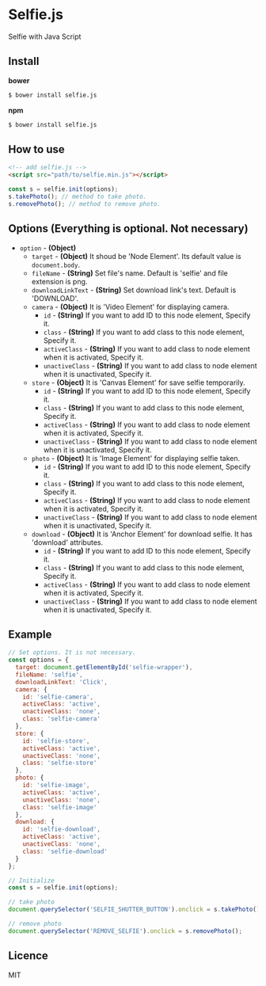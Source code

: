 # Selfie.js
Selfie with Java Script

## Install
__bower__
```sh
$ bower install selfie.js
```

__npm__
```sh
$ bower install selfie.js
```

## How to use
```html
<!-- add selfie.js -->
<script src="path/to/selfie.min.js"></script>
```

```js
const s = selfie.init(options);
s.takePhoto(); // method to take photo.
s.removePhoto(); // method to remove photo.
```

## Options (Everything is optional. Not necessary)
- `option` - __(Object)__
  - `target` - __(Object)__ It shoud be 'Node Element'. Its default value is `document.body`.
  - `fileName` - __(String)__ Set file's name. Default is 'selfie' and file extension is png.
  - `downloadLinkText` - __(String)__ Set download link's text. Default is 'DOWNLOAD'.
  - `camera` - __(Object)__ It is 'Video Element' for displaying camera.
    - `id` - __(String)__ If you want to add ID to this node element, Specify it.
    - `class` - __(String)__ If you want to add class to this node element, Specify it.
    - `activeClass` - __(String)__ If you want to add class to node element when it is activated, Specify it.
    - `unactiveClass` - __(String)__ If you want to add class to node element when it is unactivated, Specify it.
  - `store` - __(Object)__ It is 'Canvas Element' for save selfie temporarily.
    - `id` - __(String)__ If you want to add ID to this node element, Specify it.
    - `class` - __(String)__ If you want to add class to this node element, Specify it.
    - `activeClass` - __(String)__ If you want to add class to node element when it is activated, Specify it.
    - `unactiveClass` - __(String)__ If you want to add class to node element when it is unactivated, Specify it.
  - `photo` - __(Object)__ It is 'Image Element' for displaying selfie taken.
    - `id` - __(String)__ If you want to add ID to this node element, Specify it.
    - `class` - __(String)__ If you want to add class to this node element, Specify it.
    - `activeClass` - __(String)__ If you want to add class to node element when it is activated, Specify it.
    - `unactiveClass` - __(String)__ If you want to add class to node element when it is unactivated, Specify it.
  - `download` - __(Object)__ It is 'Anchor Element' for download selfie. It has 'download' attributes.
    - `id` - __(String)__ If you want to add ID to this node element, Specify it.
    - `class` - __(String)__ If you want to add class to this node element, Specify it.
    - `activeClass` - __(String)__ If you want to add class to node element when it is activated, Specify it.
    - `unactiveClass` - __(String)__ If you want to add class to node element when it is unactivated, Specify it.

## Example
```js
// Set options. It is not necessary.
const options = {
  target: document.getElementById('selfie-wrapper'),
  fileName: 'selfie',
  downloadLinkText: 'Click',
  camera: {
    id: 'selfie-camera',
    activeClass: 'active',
    unactiveClass: 'none',
    class: 'selfie-camera'
  },
  store: {
    id: 'selfie-store',
    activeClass: 'active',
    unactiveClass: 'none',
    class: 'selfie-store'
  },
  photo: {
    id: 'selfie-image',
    activeClass: 'active',
    unactiveClass: 'none',
    class: 'selfie-image'
  },
  download: {
    id: 'selfie-download',
    activeClass: 'active',
    unactiveClass: 'none',
    class: 'selfie-download'
  }
};

// Initialize
const s = selfie.init(options);

// take photo
document.querySelector('SELFIE_SHUTTER_BUTTON').onclick = s.takePhoto();

// remove photo
document.querySelector('REMOVE_SELFIE').onclick = s.removePhoto();
```

## Licence
MIT

